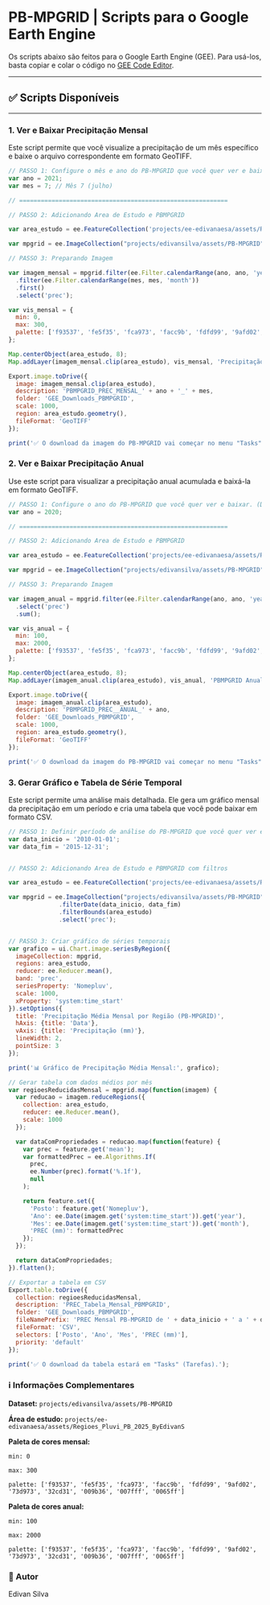 # PB-MPGRID | Scripts para o Google Earth Engine


Os scripts abaixo são feitos para o Google Earth Engine (GEE). Para usá-los, basta copiar e colar o código no [GEE Code Editor](https://code.earthengine.google.com/).

---

## ✅ Scripts Disponíveis

---

### 1. Ver e Baixar Precipitação Mensal

Este script permite que você visualize a precipitação de um mês específico e baixe o arquivo correspondente em formato GeoTIFF.
```javascript
// PASSO 1: Configure o mês e ano do PB-MPGRID que você quer ver e baixar. (Dados entre 1994 e 2024)
var ano = 2021;
var mes = 7; // Mês 7 (julho)

// ==========================================================

// PASSO 2: Adicionando Area de Estudo e PBMPGRID

var area_estudo = ee.FeatureCollection('projects/ee-edivanaesa/assets/Regioes_Pluvi_PB_2025_ByEdivanS');

var mpgrid = ee.ImageCollection("projects/edivansilva/assets/PB-MPGRID");

// PASSO 3: Preparando Imagem

var imagem_mensal = mpgrid.filter(ee.Filter.calendarRange(ano, ano, 'year'))
  .filter(ee.Filter.calendarRange(mes, mes, 'month'))
  .first()
  .select('prec');

var vis_mensal = {
  min: 0,
  max: 300,
  palette: ['f93537', 'fe5f35', 'fca973', 'facc9b', 'fdfd99', '9afd02', '73d973', '32cd31', '009b36', '007fff', '0065ff']
};

Map.centerObject(area_estudo, 8);
Map.addLayer(imagem_mensal.clip(area_estudo), vis_mensal, 'Precipitação ' + mes + '/' + ano);

Export.image.toDrive({
  image: imagem_mensal.clip(area_estudo),
  description: 'PBMPGRID_PREC_MENSAL_' + ano + '_' + mes,
  folder: 'GEE_Downloads_PBMPGRID',
  scale: 1000,
  region: area_estudo.geometry(),
  fileFormat: 'GeoTIFF'
});

print('✅ O download da imagem do PB-MPGRID vai começar no menu "Tasks" (Tarefas).');

```

### 2. Ver e Baixar Precipitação Anual

Use este script para visualizar a precipitação anual acumulada e baixá-la em formato GeoTIFF.

```javascript
// PASSO 1: Configure o ano do PB-MPGRID que você quer ver e baixar. (Dados entre 1994 e 2024)
var ano = 2020;

// ==========================================================

// PASSO 2: Adicionando Area de Estudo e PBMPGRID

var area_estudo = ee.FeatureCollection('projects/ee-edivanaesa/assets/Regioes_Pluvi_PB_2025_ByEdivanS');

var mpgrid = ee.ImageCollection("projects/edivansilva/assets/PB-MPGRID");

// PASSO 3: Preparando Imagem

var imagem_anual = mpgrid.filter(ee.Filter.calendarRange(ano, ano, 'year'))
  .select('prec')
  .sum();

var vis_anual = {
  min: 100,
  max: 2000,
  palette: ['f93537', 'fe5f35', 'fca973', 'facc9b', 'fdfd99', '9afd02', '73d973', '32cd31', '009b36', '007fff', '0065ff']
};

Map.centerObject(area_estudo, 8);
Map.addLayer(imagem_anual.clip(area_estudo), vis_anual, 'PBMPGRID Anual ' + ano);

Export.image.toDrive({
  image: imagem_anual.clip(area_estudo),
  description: 'PBMPGRID_PREC__ANUAL_' + ano,
  folder: 'GEE_Downloads_PBMPGRID',
  scale: 1000,
  region: area_estudo.geometry(),
  fileFormat: 'GeoTIFF'
});

print('✅ O download da imagem do PB-MPGRID vai começar no menu "Tasks" (Tarefas).');

```

### 3. Gerar Gráfico e Tabela de Série Temporal
Este script permite uma análise mais detalhada. Ele gera um gráfico mensal da precipitação em um período e cria uma tabela que você pode baixar em formato CSV.

```javascript
// PASSO 1: Definir período de análise do PB-MPGRID que você quer ver e baixar. (Dados entre 1994 e 2024)
var data_inicio = '2010-01-01';
var data_fim = '2015-12-31';


// PASSO 2: Adicionando Area de Estudo e PBMPGRID com filtros

var area_estudo = ee.FeatureCollection('projects/ee-edivanaesa/assets/Regioes_Pluvi_PB_2025_ByEdivanS');

var mpgrid = ee.ImageCollection("projects/edivansilva/assets/PB-MPGRID")
              .filterDate(data_inicio, data_fim)
              .filterBounds(area_estudo)
              .select('prec');


// PASSO 3: Criar gráfico de séries temporais
var grafico = ui.Chart.image.seriesByRegion({
  imageCollection: mpgrid,
  regions: area_estudo,
  reducer: ee.Reducer.mean(),
  band: 'prec',
  seriesProperty: 'Nomepluv',
  scale: 1000,
  xProperty: 'system:time_start'
}).setOptions({
  title: 'Precipitação Média Mensal por Região (PB-MPGRID)',
  hAxis: {title: 'Data'},
  vAxis: {title: 'Precipitação (mm)'},
  lineWidth: 2,
  pointSize: 3
});

print('📊 Gráfico de Precipitação Média Mensal:', grafico);

// Gerar tabela com dados médios por mês
var regioesReducidasMensal = mpgrid.map(function(imagem) {
  var reducao = imagem.reduceRegions({
    collection: area_estudo,
    reducer: ee.Reducer.mean(),
    scale: 1000
  });

  var dataComPropriedades = reducao.map(function(feature) {
    var prec = feature.get('mean');
    var formattedPrec = ee.Algorithms.If(
      prec,
      ee.Number(prec).format('%.1f'),
      null
    );

    return feature.set({
      'Posto': feature.get('Nomepluv'),
      'Ano': ee.Date(imagem.get('system:time_start')).get('year'),
      'Mes': ee.Date(imagem.get('system:time_start')).get('month'),
      'PREC (mm)': formattedPrec
    });
  });

  return dataComPropriedades;
}).flatten();

// Exportar a tabela em CSV
Export.table.toDrive({
  collection: regioesReducidasMensal,
  description: 'PREC_Tabela_Mensal_PBMPGRID',
  folder: 'GEE_Downloads_PBMPGRID',
  fileNamePrefix: 'PREC Mensal PB-MPGRID de ' + data_inicio + ' a ' + data_fim,
  fileFormat: 'CSV',
  selectors: ['Posto', 'Ano', 'Mes', 'PREC (mm)'],
  priority: 'default'
});

print('✅ O download da tabela estará em "Tasks" (Tarefas).');

```

### ℹ️ Informações Complementares
**Dataset:** 
```projects/edivansilva/assets/PB-MPGRID```

**Área de estudo:** 
```projects/ee-edivanaesa/assets/Regioes_Pluvi_PB_2025_ByEdivanS```

**Paleta de cores mensal:**

```
min: 0

max: 300

palette: ['f93537', 'fe5f35', 'fca973', 'facc9b', 'fdfd99', '9afd02', '73d973', '32cd31', '009b36', '007fff', '0065ff']
```

**Paleta de cores anual:**
```
min: 100

max: 2000

palette: ['f93537', 'fe5f35', 'fca973', 'facc9b', 'fdfd99', '9afd02', '73d973', '32cd31', '009b36', '007fff', '0065ff']
```

### 👤 Autor
Edivan Silva